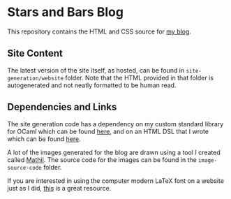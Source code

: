# Stars and Bars Blog

This repository contains the HTML and CSS source for [my blog](https://stars-and-bars.net).

## Site Content

The latest version of the site itself, as hosted, can be found in `site-generation/website` folder. Note that the HTML provided in that folder is autogenerated and not neatly formatted to be human read.

## Dependencies and Links

The site generation code has a dependency on my custom standard library for OCaml which can be found [here](https://github.com/aaron-jack-manning/ocaml-standard-library), and on an HTML DSL that I wrote which can be found [here](https://github.com/aaron-jack-manning/ocaml-html-dsl).

A lot of the images generated for the blog are drawn using a tool I created called [Mathil](https://github.com/aaron-jack-manning/mathil). The source code for the images can be found in the `image-source-code` folder.

If you are interested in using the computer modern LaTeX font on a website just as I did, [this](https://checkmyworking.com/cm-web-fonts/) is a great resource.
